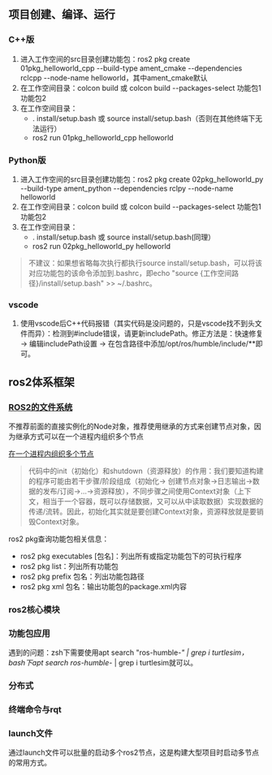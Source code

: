 ## 项目创建、编译、运行

### C++版
1. 进入工作空间的src目录创建功能包：ros2 pkg create 01pkg_helloworld_cpp --build-type ament_cmake --dependencies rclcpp --node-name helloworld，其中ament_cmake默认
2. 在工作空间目录：colcon build 或 colcon build --packages-select 功能包1 功能包2
3. 在工作空间目录：
	+ . install/setup.bash 或 source install/setup.bash（否则在其他终端下无法运行）
	+ ros2 run 01pkg_helloworld_cpp helloworld

### Python版
1. 进入工作空间的src目录创建功能包：ros2 pkg create 02pkg_helloworld_py --build-type ament_python --dependencies rclpy --node-name helloworld
2. 在工作空间目录：colcon build 或 colcon build --packages-select 功能包1 功能包2
3. 在工作空间目录：
	+ . install/setup.bash 或 source install/setup.bash(同理）
	+ ros2 run 02pkg_helloworld_py helloworld
> 不建议：如果想省略每次执行都执行source install/setup.bash，可以将该对应功能包的该命令添加到.bashrc，即echo "source {工作空间路径}/install/setup.bash" >> ~/.bashrc。

### vscode

1. 使用vscode后C++代码报错（其实代码是没问题的，只是vscode找不到头文件而异）：检测到#include错误，请更新includePath。修正方法是：快速修复 -> 编辑includePath设置 -> 在包含路径中添加/opt/ros/humble/include/**即可。

## ros2体系框架
### [ROS2的文件系统](https://zhuanlan.zhihu.com/p/655747465)

不推荐前面的直接实例化的Node对象，推荐使用继承的方式来创建节点对象，因为继承方式可以在一个进程内组织多个节点

[在一个进程内组织多个节点](https://fishros.org/doc/ros2/humble/Tutorials/Intermediate/Composition.html)

> 代码中的init（初始化）和shutdown（资源释放）的作用：我们要知道构建的程序可能由若干步骤/阶段组成（初始化-> 创建节点对象->日志输出->数据的发布/订阅->...->资源释放），不同步骤之间使用Context对象（上下文，相当于一个容器，既可以存储数据，又可以从中读取数据）实现数据的传递/流转。因此，初始化其实就是要创建Context对象，资源释放就是要销毁Context对象。

ros2 pkg查询功能包相关信息：
+ ros2 pkg executables [包名]：列出所有或指定功能包下的可执行程序
+ ros2 pkg list：列出所有功能包
+ ros2 pkg prefix 包名：列出功能包路径
+ ros2 pkg xml 包名：输出功能包的package.xml内容

### ros2核心模块

### 功能包应用

遇到的问题：zsh下需要使用apt search "ros-humble-*" | grep i turtlesim，bash下apt search ros-humble-* | grep i turtlesim就可以。

### 分布式

### 终端命令与rqt

### launch文件

通过launch文件可以批量的启动多个ros2节点，这是构建大型项目时启动多节点的常用方式。	


